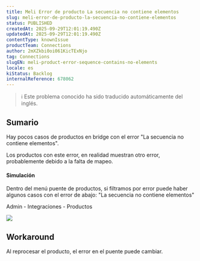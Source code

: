```yaml
---
title: Meli Error de producto La secuencia no contiene elementos
slug: meli-error-de-producto-la-secuencia-no-contiene-elementos
status: PUBLISHED
createdAt: 2025-09-29T12:01:19.490Z
updatedAt: 2025-09-29T12:01:19.490Z
contentType: knownIssue
productTeam: Connections
author: 2mXZkbi0oi061KicTExNjo
tag: Connections
slugEN: meli-product-error-sequence-contains-no-elements
locale: es
kiStatus: Backlog
internalReference: 678062
---
```


>ℹ️ Este problema conocido ha sido traducido automáticamente del inglés.

## Sumario



Hay pocos casos de productos en bridge con el error "La secuencia no contiene elementos".

Los productos con este error, en realidad muestran otro error, probablemente debido a la falta de mapeo.


#### Simulación



Dentro del menú puente de productos, si filtramos por error puede haber algunos casos con el error de abajo: "La secuencia no contiene elementos"

Admin - Integraciones - Productos

 ![](https://vtexhelp.zendesk.com/attachments/token/saiWF7sNpNQDj6XEKpirkz8Au/?name=image.png)

## Workaround


Al reprocesar el producto, el error en el puente puede cambiar.